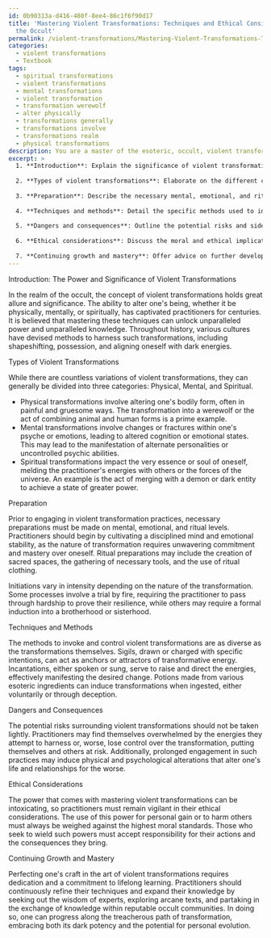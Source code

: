 ```yaml
---
id: 0b90313a-d416-480f-8ee4-86c1f6f90d17
title: 'Mastering Violent Transformations: Techniques and Ethical Considerations in
  the Occult'
permalink: /violent-transformations/Mastering-Violent-Transformations-Techniques-and-Ethical-Considerations-in-the-Occult/
categories:
  - violent transformations
  - Textbook
tags:
  - spiritual transformations
  - violent transformations
  - mental transformations
  - violent transformation
  - transformation werewolf
  - alter physically
  - transformations generally
  - transformations involve
  - transformations realm
  - physical transformations
description: You are a master of the esoteric, occult, violent transformations and education, you have written many textbooks on the subject in ways that provide students with rich and deep understanding of the subject. You are being asked to write textbook-like sections on a topic and you do it with full context, explainability, and reliability in accuracy to the true facts of the topic at hand, in a textbook style that a student would easily be able to learn from, in a rich, engaging, and contextual way. Always include relevant context (such as formulas and history), related concepts, and in a way that someone can gain deep insights from.
excerpt: >
  1. **Introduction**: Explain the significance of violent transformations in the world of the occult, including historical context and how this knowledge can empower a practitioner.
  
  2. **Types of violent transformations**: Elaborate on the different categories of violent transformations, such as physical, mental, or spiritual alterations, and highlight their unique characteristics.
  
  3. **Preparation**: Describe the necessary mental, emotional, and ritual preparations required before undertaking violent transformation practices. Compare and contrast various initiation methods to reveal the journey's intensity.
  
  4. **Techniques and methods**: Detail the specific methods used to invoke and control violent transformations. Discuss the use of sigils, incantations, potions, or other esoteric tools typically associated with these practices.
  
  5. **Dangers and consequences**: Outline the potential risks and side effects of engaging in violent transformations, as well as the long-term consequences on a practitioner's life and relationships.
  
  6. **Ethical considerations**: Discuss the moral and ethical implications of harnessing violent transformations for personal gain or power, and provide guidance on responsible usage.
  
  7. **Continuing growth and mastery**: Offer advice on further developing one's skill in the art of violent transformations and how a practitioner can progress on their path to becoming a true master of this dark and potent craft.
---
```


Introduction: The Power and Significance of Violent Transformations

In the realm of the occult, the concept of violent transformations holds great allure and significance. The ability to alter one's being, whether it be physically, mentally, or spiritually, has captivated practitioners for centuries. It is believed that mastering these techniques can unlock unparalleled power and unparalleled knowledge. Throughout history, various cultures have devised methods to harness such transformations, including shapeshifting, possession, and aligning oneself with dark energies.

Types of Violent Transformations

While there are countless variations of violent transformations, they can generally be divided into three categories: Physical, Mental, and Spiritual.

- Physical transformations involve altering one's bodily form, often in painful and gruesome ways. The transformation into a werewolf or the act of combining animal and human forms is a prime example.
- Mental transformations involve changes or fractures within one's psyche or emotions, leading to altered cognition or emotional states. This may lead to the manifestation of alternate personalities or uncontrolled psychic abilities.
- Spiritual transformations impact the very essence or soul of oneself, melding the practitioner's energies with others or the forces of the universe. An example is the act of merging with a demon or dark entity to achieve a state of greater power.

Preparation

Prior to engaging in violent transformation practices, necessary preparations must be made on mental, emotional, and ritual levels. Practitioners should begin by cultivating a disciplined mind and emotional stability, as the nature of transformation requires unwavering commitment and mastery over oneself. Ritual preparations may include the creation of sacred spaces, the gathering of necessary tools, and the use of ritual clothing.

Initiations vary in intensity depending on the nature of the transformation. Some processes involve a trial by fire, requiring the practitioner to pass through hardship to prove their resilience, while others may require a formal induction into a brotherhood or sisterhood.

Techniques and Methods

The methods to invoke and control violent transformations are as diverse as the transformations themselves. Sigils, drawn or charged with specific intentions, can act as anchors or attractors of transformative energy. Incantations, either spoken or sung, serve to raise and direct the energies, effectively manifesting the desired change. Potions made from various esoteric ingredients can induce transformations when ingested, either voluntarily or through deception.

Dangers and Consequences

The potential risks surrounding violent transformations should not be taken lightly. Practitioners may find themselves overwhelmed by the energies they attempt to harness or, worse, lose control over the transformation, putting themselves and others at risk. Additionally, prolonged engagement in such practices may induce physical and psychological alterations that alter one's life and relationships for the worse.

Ethical Considerations

The power that comes with mastering violent transformations can be intoxicating, so practitioners must remain vigilant in their ethical considerations. The use of this power for personal gain or to harm others must always be weighed against the highest moral standards. Those who seek to wield such powers must accept responsibility for their actions and the consequences they bring.

Continuing Growth and Mastery

Perfecting one's craft in the art of violent transformations requires dedication and a commitment to lifelong learning. Practitioners should continuously refine their techniques and expand their knowledge by seeking out the wisdom of experts, exploring arcane texts, and partaking in the exchange of knowledge within reputable occult communities. In doing so, one can progress along the treacherous path of transformation, embracing both its dark potency and the potential for personal evolution.
